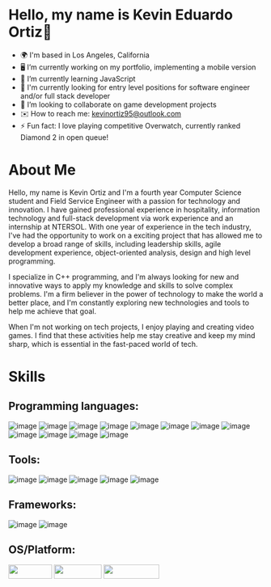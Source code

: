 # Hello, my name is Kevin Eduardo Ortiz👋       

- 🌍 I'm based in Los Angeles, California
- 🖥️ I’m currently working on my portfolio, implementing a mobile version
- 🧠 I’m currently learning JavaScript
- 🚀 I'm currently looking for entry level positions for software engineer and/or full stack developer
- 🤝 I’m looking to collaborate on game development projects
- ✉️ How to reach me: kevinortiz95@outlook.com
- ⚡ Fun fact: I love playing competitive Overwatch, currently ranked Diamond 2 in open queue!

# About Me
Hello, my name is Kevin Ortiz and I'm a fourth year Computer Science student and Field Service Engineer with a passion for technology and innovation. I have gained professional experience in hospitality, information technology and full-stack development via work experience and an internship at NTERSOL. With one year of experience in the tech industry, I've had the opportunity to work on a exciting project that has allowed me to develop a broad range of skills, including leadership skills, agile development experience, object-oriented analysis, design and high level programming.

I specialize in C++ programming, and I'm always looking for new and innovative ways to apply my knowledge and skills to solve complex problems. I'm a firm believer in the power of technology to make the world a better place, and I'm constantly exploring new technologies and tools to help me achieve that goal.

When I'm not working on tech projects, I enjoy playing and creating video games. I find that these activities help me stay creative and keep my mind sharp, which is essential in the fast-paced world of tech.

# Skills
## Programming languages:
![image](https://user-images.githubusercontent.com/105018036/235282074-f556a9e2-17b3-47ff-aa4e-ba6e031c8156.png) ![image](https://user-images.githubusercontent.com/105018036/235282092-3df71d1a-d44d-41ac-a83e-4540b651c046.png) ![image](https://user-images.githubusercontent.com/105018036/235282103-608fd4b1-ca33-43f3-8875-4de1c3797a5a.png) ![image](https://user-images.githubusercontent.com/105018036/235282441-c094fccb-4119-4518-ae57-64c65adc31bb.png) ![image](https://user-images.githubusercontent.com/105018036/235282144-9ded2dd1-dd95-41a7-9052-c2d53da22933.png) ![image](https://user-images.githubusercontent.com/105018036/235282169-2ef8210d-20de-4b90-aa36-3e16ed98b404.png) ![image](https://user-images.githubusercontent.com/105018036/235282179-b33fc649-0aea-47dd-93de-2032360cd011.png) ![image](https://user-images.githubusercontent.com/105018036/235282182-efd6c716-00e8-491d-8a6f-1af19f7a3781.png) ![image](https://user-images.githubusercontent.com/105018036/235282191-cb29fcde-2fbb-424d-bd9e-be07b8192cf4.png) ![image](https://user-images.githubusercontent.com/105018036/235282195-dd3e8e9e-0a0d-40f9-a048-edee0299a659.png) ![image](https://user-images.githubusercontent.com/105018036/235282198-1a16cb19-3c1e-474c-87c8-988fa465a951.png) ![image](https://user-images.githubusercontent.com/105018036/235282200-ed6179d3-ebf3-490d-aa12-33a2b6d15a83.png)

## Tools:
![image](https://user-images.githubusercontent.com/105018036/235282245-1c6dfe3f-04af-446b-9df4-fdf5ca17bde2.png) ![image](https://user-images.githubusercontent.com/105018036/235282351-19053cd4-6513-425b-b2ae-a38783b1c3a1.png) ![image](https://user-images.githubusercontent.com/105018036/235282270-6cc22f41-613f-43ac-ad02-04f015b94b3f.png) ![image](https://user-images.githubusercontent.com/105018036/235282465-77c243d1-238c-40b7-bc97-100d1e62820f.png) ![image](https://user-images.githubusercontent.com/105018036/235282282-d0694783-5e38-4c18-9538-84ec0d8f997f.png)

## Frameworks:
![image](https://user-images.githubusercontent.com/105018036/235282214-ab2a92cd-02eb-49d3-a242-6677945a9a38.png) ![image](https://user-images.githubusercontent.com/105018036/235282223-c2ef67f0-7a84-4526-9f69-9e30696eac5b.png)

## OS/Platform:
<img src="https://res.cloudinary.com/practicaldev/image/fetch/s---6tX76y---/c_limit%2Cf_auto%2Cfl_progressive%2Cq_auto%2Cw_880/https://img.shields.io/badge/Linux-FCC624%3Fstyle%3Dfor-the-badge%26logo%3Dlinux%26logoColor%3Dblack" loading="lazy" width="86" height="28"> <img src="https://res.cloudinary.com/practicaldev/image/fetch/s--laPQ3aRq--/c_limit%2Cf_auto%2Cfl_progressive%2Cq_auto%2Cw_880/https://img.shields.io/badge/Ubuntu-E95420%3Fstyle%3Dfor-the-badge%26logo%3Dubuntu%26logoColor%3Dwhite" loading="lazy" width="94" height="28"> <img src="https://res.cloudinary.com/practicaldev/image/fetch/s--Lpc4EQEY--/c_limit%2Cf_auto%2Cfl_progressive%2Cq_auto%2Cw_880/https://img.shields.io/badge/Windows-0078D6%3Fstyle%3Dfor-the-badge%26logo%3Dwindows%26logoColor%3Dwhite" loading="lazy" width="110" height="28">

